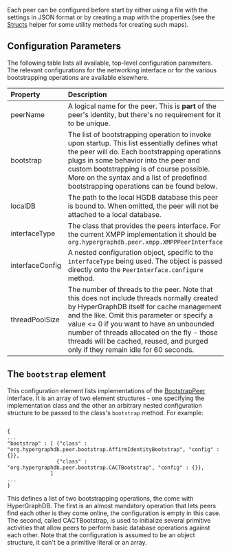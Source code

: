 Each peer can be configured before start by either using a file with the settings in JSON format or by creating a map with the properties (see the [Structs](http://www.hypergraphdb.org/docs/javadoc/org/hypergraphdb/peer/Structs.html) helper for some utility methods for creating such maps).

## Configuration Parameters ##

The following table lists all available, top-level configuration parameters. The relevant configurations for the networking interface or for the various bootstrapping operations are available elsewhere.

| **Property** | **Description** | **DefaultValue** |
|:-------------|:----------------|:-----------------|
| peerName | A logical name for the peer. This is **part** of the peer's identity, but there's no requirement for it to be unique. | HGDBPeer |
| bootstrap | The list of bootstrapping operation to invoke upon startup. This list essentially defines what the peer will do. Each bootstrapping operations plugs in some behavior into the peer and custom bootstrapping is of course possible. More on the syntax and a list of predefined bootstrapping operations can be found below.  | none |
| localDB | The path to the local HGDB database this peer is bound to. When omitted, the peer will not be attached to a local database. | none |
| interfaceType | The class that provides the peers interface. For the current XMPP implementation it should be `org.hypergraphdb.peer.xmpp.XMPPPeerInterface`|  |
| interfaceConfig | A nested configuration object, specific to the `interfaceType` being used. The object is passed directly onto the `PeerInterface.configure` method. | null |
| threadPoolSize | The number of threads to the peer. Note that this does not include threads normally created by HyperGraphDB itself for cache management and the like. Omit this parameter or specify a value <= 0 if you want to have an unbounded number of threads allocated on the fly - those threads will be cached, reused, and purged only if they remain idle for 60 seconds. | 10 |

## The `bootstrap` element ##

This configuration element lists implementations of the [BootstrapPeer](http://www.hypergraphdb.org/docs/javadoc/org/hypergraphdb/peer/BootstrapPeer.html) interface. It is an array of two element structures - one specifying the implementation class and the other an arbitrary nested configuration structure to be passed to the class's `bootstrap` method. For example:

```

{
...
"bootstrap" : [ {"class" : "org.hypergraphdb.peer.bootstrap.AffirmIdentityBootstrap", "config" : {}},
                {"class" : "org.hypergraphdb.peer.bootstrap.CACTBootstrap", "config" : {}},
              ]
...
}
```

This defines a list of two bootstrapping operations, the come with HyperGraphDB. The first is an almost mandatory operation that lets peers find each other is they come online, the configuration is empty in this case. The second, called CACTBootstrap, is used to initialize several primitive activities that allow peers to perform basic database operations against each other. Note that the configuration is assumed to be an object structure, it can't be a primitive literal or an array.